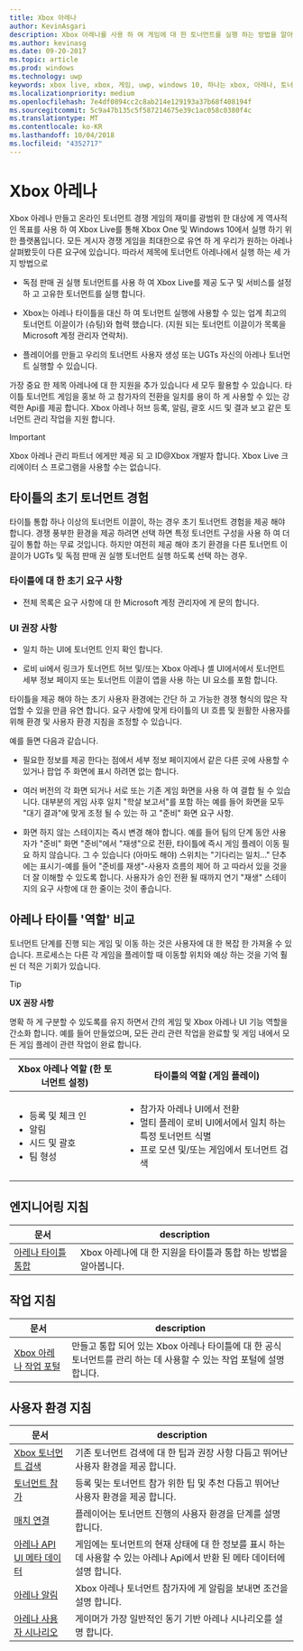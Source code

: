 ```yaml
---
title: Xbox 아레나
author: KevinAsgari
description: Xbox 아레나를 사용 하 여 게임에 대 한 토너먼트를 실행 하는 방법을 알아봅니다.
ms.author: kevinasg
ms.date: 09-20-2017
ms.topic: article
ms.prod: windows
ms.technology: uwp
keywords: xbox live, xbox, 게임, uwp, windows 10, 하나는 xbox, 아레나, 토너먼트, ux
ms.localizationpriority: medium
ms.openlocfilehash: 7e4df0894cc2c8ab214e129193a37b68f408194f
ms.sourcegitcommit: 5c9a47b135c5f587214675e39c1ac058c0380f4c
ms.translationtype: MT
ms.contentlocale: ko-KR
ms.lasthandoff: 10/04/2018
ms.locfileid: "4352717"
---
```

# <a name="xbox-arena"></a>Xbox 아레나

Xbox 아레나 만들고 온라인 토너먼트 경쟁 게임의 재미를 광범위 한 대상에 게 역사적인 목표를 사용 하 여 Xbox Live를 통해 Xbox One 및 Windows 10에서 실행 하기 위한 플랫폼입니다.
모든 게시자 경쟁 게임을 최대한으로 유연 하 게 우리가 원하는 아레나 살펴봤듯이 다른 요구에 있습니다. 따라서 제목에 토너먼트 아레나에서 실행 하는 세 가지 방법으로

* 독점 판매 권 실행 토너먼트를 사용 하 여 Xbox Live를 제공 도구 및 서비스를 설정 하 고 고유한 토너먼트를 실행 합니다.

* Xbox는 아레나 타이틀을 대신 하 여 토너먼트 실행에 사용할 수 있는 업계 최고의 토너먼트 이끌이가 (슈팅)와 협력 했습니다. (지원 되는 토너먼트 이끌이가 목록을 Microsoft 계정 관리자 연락처).

* 플레이어를 만들고 우리의 토너먼트 사용자 생성 또는 UGTs 자신의 아레나 토너먼트 실행할 수 있습니다.

가장 중요 한 제목 아레나에 대 한 지원을 추가 있습니다 세 모두 활용할 수 있습니다. 타이틀 토너먼트 게임을 홍보 하 고 참가자의 전환을 일치를 용이 하 게 사용할 수 있는 강력한 Api를 제공 합니다. Xbox 아레나 허브 등록, 알림, 괄호 시드 및 결과 보고 같은 토너먼트 관리 작업을 지원 합니다.

> [!IMPORTANT]  
> Xbox 아레나 관리 파트너 에게만 제공 되 고 ID@Xbox 개발자 합니다. Xbox Live 크리에이터 스 프로그램을 사용할 수는 없습니다.

## <a name="a-titles-baseline-tournament-experience"></a>타이틀의 초기 토너먼트 경험

타이틀 통합 하나 이상의 토너먼트 이끌이, 하는 경우 초기 토너먼트 경험을 제공 해야 합니다. 경쟁 풍부한 환경을 제공 하려면 선택 하면 특정 토너먼트 구성을 사용 하 여 더 깊이 통합 하는 무료 것입니다. 하지만 여전히 제공 해야 초기 환경을 다른 토너먼트 이끌이가 UGTs 및 독점 판매 권 실행 토너먼트 실행 하도록 선택 하는 경우.

### <a name="baseline-requirements-for-a-title"></a>타이틀에 대 한 초기 요구 사항

* 전체 목록은 요구 사항에 대 한 Microsoft 계정 관리자에 게 문의 합니다.

### <a name="ui-recommendations"></a>UI 권장 사항

* 일치 하는 UI에 토너먼트 인지 확인 합니다.

* 로비 ui에서 링크가 토너먼트 허브 및/또는 Xbox 아레나 셸 UI에서에서 토너먼트 세부 정보 페이지 또는 토너먼트 이끌이 앱을 사용 하는 UI 요소를 포함 합니다.



타이틀을 제공 해야 하는 초기 사용자 환경에는 간단 하 고 가능한 경쟁 형식의 많은 작업할 수 있을 만큼 유연 합니다. 요구 사항에 맞게 타이틀의 UI 흐름 및 원활한 사용자를 위해 환경 및 사용자 환경 지침을 조정할 수 있습니다.

예를 들면 다음과 같습니다.

* 필요한 정보를 제공 한다는 점에서 세부 정보 페이지에서 같은 다른 곳에 사용할 수 있거나 팝업 주 화면에 표시 하려면 없는 합니다.

* 여러 버전의 각 화면 되거나 서로 또는 기존 게임 화면을 사용 하 여 결합 될 수 있습니다. 대부분의 게임 사후 일치 "학살 보고서"를 포함 하는 예를 들어 화면을 모두 "대기 결과"에 맞게 조정 될 수 있는 하 고 "준비" 화면 요구 사항.

* 화면 하지 않는 스테이지는 즉시 변경 해야 합니다. 예를 들어 팀의 단계 동안 사용자가 "준비" 화면 "준비"에서 "재생"으로 전환, 타이틀에 즉시 게임 플레이 이동 필요 하지 않습니다. 그 수 있습니다 (아마도 해야) 스위치는 "기다리는 일치..." 단추에는 표시기-예를 들어 "준비를 재생"-사용자 흐름의 제어 하 고 따라서 있을 것을 더 잘 이해할 수 있도록 합니다. 사용자가 승인 전환 될 때까지 연기 "재생" 스테이지의 요구 사항에 대 한 줄이는 것이 좋습니다.


## <a name="arena-vs-title-roles"></a>아레나 타이틀 '역할' 비교

토너먼트 단계를 진행 되는 게임 및 이동 하는 것은 사용자에 대 한 복잡 한 가져올 수 있습니다. 프로세스는 다른 각 게임을 플레이할 때 이동할 위치와 예상 하는 것을 기억 훨씬 더 적은 기회가 있습니다.

> [!TIP]
> **UX 권장 사항**  
>
> 명확 하 게 구분할 수 있도록를 유지 하면서 간의 게임 및 Xbox 아레나 UI 기능 역할을 간소화 합니다. 예를 들어 만들었으며, 모든 관리 관련 작업을 완료할 및 게임 내에서 모든 게임 플레이 관련 작업이 완료 합니다.

Xbox 아레나 역할 (한 토너먼트 설정)   | 타이틀의 역할 (게임 플레이)
--- | ---
<ul><li>등록 및 체크 인</li><li>알림</li><li>시드 및 괄호</li><li>팀 형성</li></ul> |     <ul><li>참가자 아레나 UI에서 전환</li><li>멀티 플레이 로비 UI에서에서 일치 하는 특정 토너먼트 식별</li><li>프로 모션 및/또는 게임에서 토너먼트 검색</li></ul>

## <a name="engineering-guidance"></a>엔지니어링 지침

문서 | description
--- | ---
[아레나 타이틀 통합](arena-title-integration.md) | Xbox 아레나에 대 한 지원을 타이틀과 통합 하는 방법을 알아봅니다.

## <a name="operations-guidance"></a>작업 지침

문서 | description
--- | ---
[Xbox 아레나 작업 포털](operations-portal.md) | 만들고 통합 되어 있는 Xbox 아레나 타이틀에 대 한 공식 토너먼트를 관리 하는 데 사용할 수 있는 작업 포털에 설명 합니다.

## <a name="user-experience-guidance"></a>사용자 환경 지침

문서 | description
--- | ---
[Xbox 토너먼트 검색](discovering-xbox-tournaments.md) | 기존 토너먼트 검색에 대 한 팁과 권장 사항 다듬고 뛰어난 사용자 환경을 제공 합니다.
[토너먼트 참가](arena-ux-join-tournament.md)  |  등록 및는 토너먼트 참가 위한 팁 및 추천 다듬고 뛰어난 사용자 환경을 제공 합니다.
[매치 연결](arena-ux-match-engagement.md) | 플레이어는 토너먼트 진행의 사용자 환경을 단계를 설명 합니다.
[아레나 API UI 메타 데이터](arena-apis-metadata.md)  | 게임에는 토너먼트의 현재 상태에 대 한 정보를 표시 하는 데 사용할 수 있는 아레나 Api에서 반환 된 메타 데이터에 설명 합니다.
[아레나 알림](arena-notifications.md)  | Xbox 아레나 토너먼트 참가자에 게 알림을 보내면 조건을 설명 합니다.
[아레나 사용자 시나리오](arena-user-scenarios.md)  | 게이머가 가장 일반적인 동기 기반 아레나 시나리오를 설명 합니다.
